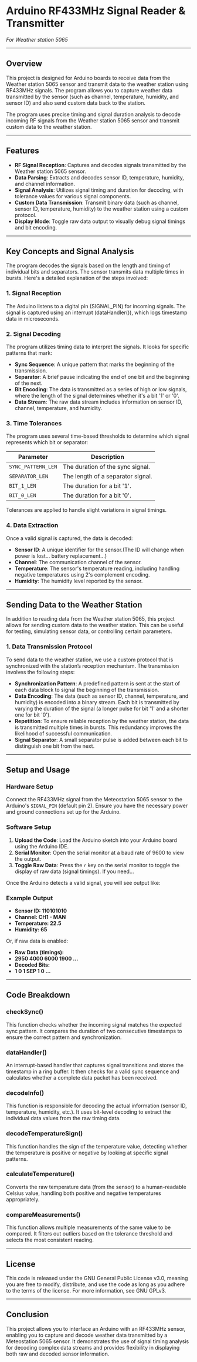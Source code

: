 # Arduino RF433MHz Signal Reader & Transmitter
*For Weather station 5065*

---

## Overview
This project is designed for Arduino boards to receive data from the Weather station 5065 sensor and transmit data to the weather station using RF433MHz signals. The program allows you to capture weather data transmitted by the sensor (such as channel, temperature, humidity, and sensor ID) and also send custom data back to the station.

The program uses precise timing and signal duration analysis to decode incoming RF signals from the Weather station 5065 sensor and transmit custom data to the weather station.

---

## Features
- **RF Signal Reception**: Captures and decodes signals transmitted by the Weather station 5065 sensor.
- **Data Parsing**: Extracts and decodes sensor ID, temperature, humidity, and channel information.
- **Signal Analysis**: Utilizes signal timing and duration for decoding, with tolerance values for various signal components.
- **Custom Data Transmission**: Transmit binary data (such as channel, sensor ID, temperature, humidity) to the weather station using a custom protocol.
- **Display Mode**: Toggle raw data output to visually debug signal timings and bit encoding.

---

## Key Concepts and Signal Analysis
The program decodes the signals based on the length and timing of individual bits and separators. The sensor transmits data multiple times in bursts. Here's a detailed explanation of the steps involved:

### 1. Signal Reception
The Arduino listens to a digital pin (SIGNAL_PIN) for incoming signals. The signal is captured using an interrupt (dataHandler()), which logs timestamp data in microseconds.

### 2. Signal Decoding
The program utilizes timing data to interpret the signals. It looks for specific patterns that mark:

- **Sync Sequence**: A unique pattern that marks the beginning of the transmission.
- **Separator**: A brief pause indicating the end of one bit and the beginning of the next.
- **Bit Encoding**: The data is transmitted as a series of high or low signals, where the length of the signal determines whether it's a bit '1' or '0'.
- **Data Stream**: The raw data stream includes information on sensor ID, channel, temperature, and humidity.

### 3. Time Tolerances
The program uses several time-based thresholds to determine which signal represents which bit or separator:

| Parameter          | Description                     |
|--------------------|---------------------------------|
| `SYNC_PATTERN_LEN` | The duration of the sync signal.|
| `SEPARATOR_LEN`    | The length of a separator signal.|
| `BIT_1_LEN`        | The duration for a bit '1'.     |
| `BIT_0_LEN`        | The duration for a bit '0'.     |

Tolerances are applied to handle slight variations in signal timings.

### 4. Data Extraction
Once a valid signal is captured, the data is decoded:
- **Sensor ID**: A unique identifier for the sensor.(The ID will change when power is lost... battery replacement...)
- **Channel**: The communication channel of the sensor.
- **Temperature**: The sensor's temperature reading, including handling negative temperatures using 2's complement encoding.
- **Humidity**: The humidity level reported by the sensor.

---

## Sending Data to the Weather Station
In addition to reading data from the Weather station 5065, this project allows for sending custom data to the weather station. This can be useful for testing, simulating sensor data, or controlling certain parameters.

### 1. Data Transmission Protocol
To send data to the weather station, we use a custom protocol that is synchronized with the station’s reception mechanism. The transmission involves the following steps:

- **Synchronization Pattern**: A predefined pattern is sent at the start of each data block to signal the beginning of the transmission.
- **Data Encoding**: The data (such as sensor ID, channel, temperature, and humidity) is encoded into a binary stream. Each bit is transmitted by varying the duration of the signal (a longer pulse for bit '1' and a shorter one for bit '0').
- **Repetition**: To ensure reliable reception by the weather station, the data is transmitted multiple times in bursts. This redundancy improves the likelihood of successful communication.
- **Signal Separator**: A small separator pulse is added between each bit to distinguish one bit from the next.






---

## Setup and Usage
### Hardware Setup
Connect the RF433MHz signal from the Meteostation 5065 sensor to the Arduino's `SIGNAL_PIN` (default pin 2). Ensure you have the necessary power and ground connections set up for the Arduino.

### Software Setup
1. **Upload the Code**: Load the Arduino sketch into your Arduino board using the Arduino IDE.
2. **Serial Monitor**: Open the serial monitor at a baud rate of 9600 to view the output.
3. **Toggle Raw Data**: Press the `r` key on the serial monitor to toggle the display of raw data (signal timings). If you need...

Once the Arduino detects a valid signal, you will see output like:
### Example Output
- **Sensor ID: 110101010**
- **Channel: CH1 - MAN**
- **Temperature: 22.5** 
- **Humidity: 65**

Or, if raw data is enabled:
- **Raw Data (timings):**
- **2950 4000 6000 1900 ...**
- **Decoded Bits:**
- **1 0 1 SEP 1 0 ...**

---

## Code Breakdown
### checkSync()
This function checks whether the incoming signal matches the expected sync pattern. It compares the duration of two consecutive timestamps to ensure the correct pattern and synchronization.

### dataHandler()
An interrupt-based handler that captures signal transitions and stores the timestamp in a ring buffer. It then checks for a valid sync sequence and calculates whether a complete data packet has been received.

### decodeInfo()
This function is responsible for decoding the actual information (sensor ID, temperature, humidity, etc.). It uses bit-level decoding to extract the individual data values from the raw timing data.

### decodeTemperatureSign()
This function handles the sign of the temperature value, detecting whether the temperature is positive or negative by looking at specific signal patterns.

### calculateTemperature()
Converts the raw temperature data (from the sensor) to a human-readable Celsius value, handling both positive and negative temperatures appropriately.

### compareMeasurements()
This function allows multiple measurements of the same value to be compared. It filters out outliers based on the tolerance threshold and selects the most consistent reading.

---

## License
This code is released under the GNU General Public License v3.0, meaning you are free to modify, distribute, and use the code as long as you adhere to the terms of the license. For more information, see GNU GPLv3.

---

## Conclusion
This project allows you to interface an Arduino with an RF433MHz sensor, enabling you to capture and decode weather data transmitted by a Meteostation 5065 sensor. It demonstrates the use of signal timing analysis for decoding complex data streams and provides flexibility in displaying both raw and decoded sensor information.



